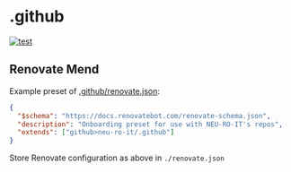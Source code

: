 # .github

[![test](https://github.com/neu-ro-it/.github/actions/workflows/test.yml/badge.svg)](https://github.com/neu-ro-it/.github/actions/workflows/test.yml)

## Renovate Mend

Example preset of [.github/renovate.json](https://github.com/neu-ro-it/.github/blob/main/.github/renovate.json):

```json
{
  "$schema": "https://docs.renovatebot.com/renovate-schema.json",
  "description": "Onboarding preset for use with NEU-RO-IT's repos",
  "extends": ["github>neu-ro-it/.github"]
}
```

Store Renovate configuration as above in `./renovate.json`
